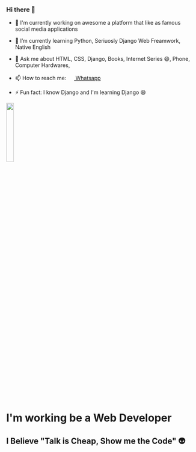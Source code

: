 ### Hi there 👋

- 🔭 I'm currently working on awesome a platform that like as famous social media applications
- 🌱 I’m currently learning Python, Seriuosly Django Web Freamwork, Native English
- 💬 Ask me about HTML, CSS, Django, Books, Internet Series 😄, Phone, Computer Hardwares, 
- 📫 How to reach me:  <a href="https://wa.me/+9005539391218?text=Hi%2C%20Enes!"><img  height="17px;" src="https://image.flaticon.com/icons/png/128/1384/1384079.png"> Whatsapp</a>

- ⚡ Fun fact: I know Django and I'm learning Django 😄

<a href="https://github.com/enesislam"><img height="20%;" src="https://d6f6d0kpz0gyr.cloudfront.net/uploads/images-archive/Blog/Gifs/coding.gif?mtime=20200914144127&focal=none"></a>
<h1>I'm working be a Web Developer</h1>
<h2>I Believe "Talk is Cheap, Show me the Code" 👽</h2>
